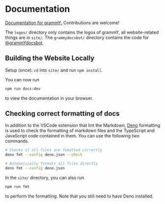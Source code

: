 # Documentation

[Documentation for grammY.](https://grammy.dev) Contributions are welcome!

The `logos/` directory only contains the logos of grammY, all website-related
things are in `site/`. The `grammydocsbot/` directory contains the code for
[@grammYdocsbot](https://t.me/grammYdocsbot).

## Building the Website Locally

Setup (once): `cd` into `site/` and run `npm install`.

You can now run

```bash
npm run docs:dev
```

to view the documentation in your browser.

## Checking correct formatting of docs

In addition to the VSCode extension that lint the Markdown,
[Deno](https://deno.land/) formatting is used to check the formatting of
markdown files and the TypeScript and JavaScript code contained in them. You can
use the following two commands.

```bash
# Checks if all files are fomatted correctly
deno fmt --config deno.json --check

# Automatically formats all files directly
deno fmt --config deno.json
```

In the `site/` directory, you can also run

```bash
npm run fmt
```

to perform the formatting. Note that you still need to have Deno installed.

